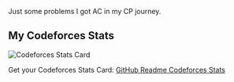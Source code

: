 Just some problems I got AC in my CP journey.
## My Codeforces Stats

![Codeforces Stats Card](https://codeforces-stats-api.herokuapp.com/stats?username=PauumSoCutee&theme=1)

Get your Codeforces Stats Card: [GitHub Readme Codeforces Stats](https://github.com/wweverma1/github-readme-codeforces-stats)
